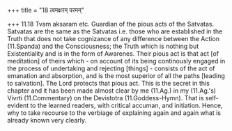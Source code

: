 +++
title = "18 त्वमक्षरम् परमम्"

+++
11.18 Tvam aksaram etc. Guardian of the pious acts of the Satvatas.
Satvatas are the same as the Satvatas i.e. those who are established in
the Truth that does not take cognizance of any difference between the
Action (11.Spanda) and the Consciousness; the Truth which is nothing but
Existentiality and is in the form of Awarenes. Their pious act is that
act \[of meditation\] of theirs which - on account of its being
continously engaged in the process of undertaking and rejecting
\[things\] - consists of the act of emanation and absorption, and is the
most superior of all the paths \[leading to salvation\]. The Lord
protects that pious act. This is the secret in this chapter and it has
been made almost clear by me (11.Ag.) in my (11.Ag.'s) Vivrti
(11.Commentary) on the Devistotra (11.Goddess-Hymn). That is
self-evident to the learned readers, with critical accuman, and
initiation. Hence, why to take recourse to the verbiage of explaining
again and again what is already known very clearly.
